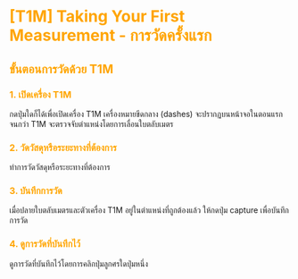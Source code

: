 # <span style="color: orange">[T1M] Taking Your First Measurement - การวัดครั้งแรก</span>

## <span style="color: orange">ขั้นตอนการวัดด้วย T1M</span>

### <span style="color: orange">1. เปิดเครื่อง T1M</span>

กดปุ่มใดก็ได้เพื่อเปิดเครื่อง T1M เครื่องหมายขีดกลาง (dashes) จะปรากฏบนหน้าจอในตอนแรกจนกว่า T1M จะตรวจจับตำแหน่งโดยการเลื่อนใบตลับเมตร

### <span style="color: orange">2. วัดวัสดุหรือระยะทางที่ต้องการ</span>

ทำการวัดวัสดุหรือระยะทางที่ต้องการ

### <span style="color: orange">3. บันทึกการวัด</span>

เมื่อปลายใบตลับเมตรและตัวเครื่อง T1M อยู่ในตำแหน่งที่ถูกต้องแล้ว ให้กดปุ่ม capture เพื่อบันทึกการวัด

### <span style="color: orange">4. ดูการวัดที่บันทึกไว้</span>

ดูการวัดที่บันทึกไว้โดยการคลิกปุ่มลูกศรใดปุ่มหนึ่ง
